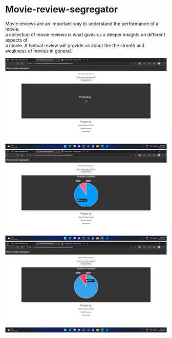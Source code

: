 # Movie-review-segregator
Movie	reviews	are	an	important	way	to	understand	the	performance	of	a	movie.			
a	collection	of	movie	reviews	is	what	gives	us	a	deeper	insights on	different	aspects	of	
a movie. A	textual	review	will provide	us	about	the	the	strenth	and	weakness of	movies in general.

![alt text](/images/Screenshot%20(2).png "image Title")
![alt text](/images/Screenshot%20(3).png "image Title")
![alt text](/images/Screenshot%20(4).png "image Title")
